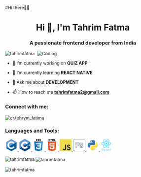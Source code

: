 #Hi there🙋‍♀️ 
<h1 align="center">Hi 👋, I'm Tahrim Fatma</h1>
<h3 align="center">A passionate frontend developer from India</h3>
<img align="right" alt="Coding" width="400" src="https://mAir-s3-cdn-cf.behance.net/project_modules/disp/601014116770475.6068beff4640a.gif">

<p align="left"> <img src="https://komarev.com/ghpvc/?username=tahrimfatma&label=Profile%20views&color=0e75b6&style=flat" alt="tahrimfatma" /> </p>

- 🔭 I’m currently working on **QUIZ APP**

- 🌱 I’m currently learning **REACT NATIVE**

- 💬 Ask me about **DEVELOPMENT**

- 📫 How to reach me **tahrimfatma2@gmail.com**

<h3 align="left">Connect with me:</h3>
<p align="left">
<a href="https://instagram.com/er.tehrym_fatima" target="blank"><img align="center" src="https://raw.githubusercontent.com/rahuldkjain/github-profile-readme-generator/master/src/images/icons/Social/instagram.svg" alt="er.tehrym_fatima" height="30" width="40" /></a>
</p>

<h3 align="left">Languages and Tools:</h3>
<p align="left"> <a href="https://www.cprogramming.com/" target="_blank" rel="noreferrer"> <img src="https://raw.githubusercontent.com/devicons/devicon/master/icons/c/c-original.svg" alt="c" width="40" height="40"/> </a> <a href="https://www.w3schools.com/cpp/" target="_blank" rel="noreferrer"> <img src="https://raw.githubusercontent.com/devicons/devicon/master/icons/cplusplus/cplusplus-original.svg" alt="cplusplus" width="40" height="40"/> </a> <a href="https://www.w3schools.com/css/" target="_blank" rel="noreferrer"> <img src="https://raw.githubusercontent.com/devicons/devicon/master/icons/css3/css3-original-wordmark.svg" alt="css3" width="40" height="40"/> </a> <a href="https://www.w3.org/html/" target="_blank" rel="noreferrer"> <img src="https://raw.githubusercontent.com/devicons/devicon/master/icons/html5/html5-original-wordmark.svg" alt="html5" width="40" height="40"/> </a> <a href="https://developer.mozilla.org/en-US/docs/Web/JavaScript" target="_blank" rel="noreferrer"> <img src="https://raw.githubusercontent.com/devicons/devicon/master/icons/javascript/javascript-original.svg" alt="javascript" width="40" height="40"/> </a> <a href="https://www.photoshop.com/en" target="_blank" rel="noreferrer"> <img src="https://raw.githubusercontent.com/devicons/devicon/master/icons/photoshop/photoshop-line.svg" alt="photoshop" width="40" height="40"/> </a> <a href="https://www.python.org" target="_blank" rel="noreferrer"> <img src="https://raw.githubusercontent.com/devicons/devicon/master/icons/python/python-original.svg" alt="python" width="40" height="40"/> </a> <a href="https://reactjs.org/" target="_blank" rel="noreferrer"> <img src="https://raw.githubusercontent.com/devicons/devicon/master/icons/react/react-original-wordmark.svg" alt="react" width="40" height="40"/> </a> </p>

<p><img align="left" src="https://github-readme-stats.vercel.app/api/top-langs?username=tahrimfatma&show_icons=true&locale=en&layout=compact" alt="tahrimfatma" /></p>

<p>&nbsp;<img align="center" src="https://github-readme-stats.vercel.app/api?username=tahrimfatma&show_icons=true&locale=en" alt="tahrimfatma" /></p>

<p><img align="center" src="https://github-readme-streak-stats.herokuapp.com/?user=tahrimfatma&" alt="tahrimfatma" /></p>
